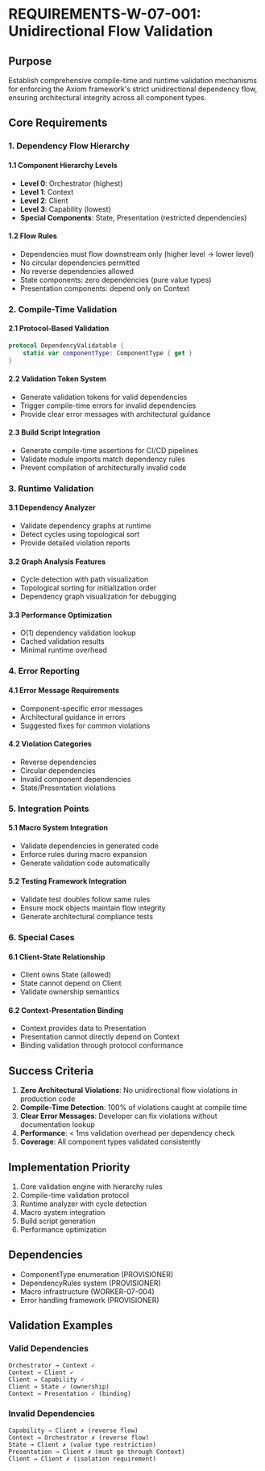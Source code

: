 # REQUIREMENTS-W-07-001: Unidirectional Flow Validation

## Purpose

Establish comprehensive compile-time and runtime validation mechanisms for enforcing the Axiom framework's strict unidirectional dependency flow, ensuring architectural integrity across all component types.

## Core Requirements

### 1. Dependency Flow Hierarchy

#### 1.1 Component Hierarchy Levels
- **Level 0**: Orchestrator (highest)
- **Level 1**: Context
- **Level 2**: Client  
- **Level 3**: Capability (lowest)
- **Special Components**: State, Presentation (restricted dependencies)

#### 1.2 Flow Rules
- Dependencies must flow downstream only (higher level → lower level)
- No circular dependencies permitted
- No reverse dependencies allowed
- State components: zero dependencies (pure value types)
- Presentation components: depend only on Context

### 2. Compile-Time Validation

#### 2.1 Protocol-Based Validation
```swift
protocol DependencyValidatable {
    static var componentType: ComponentType { get }
}
```

#### 2.2 Validation Token System
- Generate validation tokens for valid dependencies
- Trigger compile-time errors for invalid dependencies
- Provide clear error messages with architectural guidance

#### 2.3 Build Script Integration
- Generate compile-time assertions for CI/CD pipelines
- Validate module imports match dependency rules
- Prevent compilation of architecturally invalid code

### 3. Runtime Validation

#### 3.1 Dependency Analyzer
- Validate dependency graphs at runtime
- Detect cycles using topological sort
- Provide detailed violation reports

#### 3.2 Graph Analysis Features
- Cycle detection with path visualization
- Topological sorting for initialization order
- Dependency graph visualization for debugging

#### 3.3 Performance Optimization
- O(1) dependency validation lookup
- Cached validation results
- Minimal runtime overhead

### 4. Error Reporting

#### 4.1 Error Message Requirements
- Component-specific error messages
- Architectural guidance in errors
- Suggested fixes for common violations

#### 4.2 Violation Categories
- Reverse dependencies
- Circular dependencies
- Invalid component dependencies
- State/Presentation violations

### 5. Integration Points

#### 5.1 Macro System Integration
- Validate dependencies in generated code
- Enforce rules during macro expansion
- Generate validation code automatically

#### 5.2 Testing Framework Integration
- Validate test doubles follow same rules
- Ensure mock objects maintain flow integrity
- Generate architectural compliance tests

### 6. Special Cases

#### 6.1 Client-State Relationship
- Client owns State (allowed)
- State cannot depend on Client
- Validate ownership semantics

#### 6.2 Context-Presentation Binding
- Context provides data to Presentation
- Presentation cannot directly depend on Context
- Binding validation through protocol conformance

## Success Criteria

1. **Zero Architectural Violations**: No unidirectional flow violations in production code
2. **Compile-Time Detection**: 100% of violations caught at compile time
3. **Clear Error Messages**: Developer can fix violations without documentation lookup
4. **Performance**: < 1ms validation overhead per dependency check
5. **Coverage**: All component types validated consistently

## Implementation Priority

1. Core validation engine with hierarchy rules
2. Compile-time validation protocol
3. Runtime analyzer with cycle detection
4. Macro system integration
5. Build script generation
6. Performance optimization

## Dependencies

- ComponentType enumeration (PROVISIONER)
- DependencyRules system (PROVISIONER)
- Macro infrastructure (WORKER-07-004)
- Error handling framework (PROVISIONER)

## Validation Examples

### Valid Dependencies
```
Orchestrator → Context ✓
Context → Client ✓
Client → Capability ✓
Client → State ✓ (ownership)
Context → Presentation ✓ (binding)
```

### Invalid Dependencies
```
Capability → Client ✗ (reverse flow)
Context → Orchestrator ✗ (reverse flow)
State → Client ✗ (value type restriction)
Presentation → Client ✗ (must go through Context)
Client → Client ✗ (isolation requirement)
```